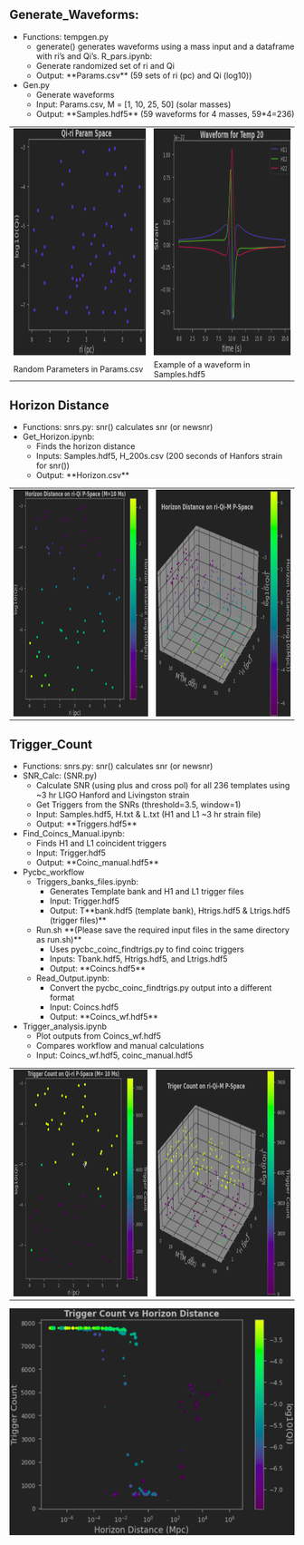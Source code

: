 ## Generate_Waveforms:
<ul>
<li>Functions: tempgen.py
    <ul>
    <li>generate() generates waveforms using a mass input and a dataframe with ri’s and Qi’s.
        R_pars.ipynb:
    <li>Generate randomized set of ri and Qi
    <li>Output: **Params.csv** (59 sets of ri (pc) and Qi (log10))
    </ul>
<li>Gen.py
    <ul>
    <li>Generate waveforms 
    <li>Input: Params.csv, M = [1, 10, 25, 50] (solar masses)
    <li>Output: **Samples.hdf5** (59 waveforms for 4 masses, 59*4=236)
    </ul>
</ul>

<table>
    <tr>
    <td><img src="Important_Plots/Params.png" alt="Random Parameters" style="height: 400px; width:400px;"/></td>
    <td><img src="Important_Plots/Tbank_example.png" alt="Example of a waveform in Samples.hdf5" style="height: 400px;              width:400px;"/></td>
    </tr>
    <tr>
    <td>Random Parameters in Params.csv</td>
    <td>Example of a waveform in Samples.hdf5</td>
    </tr>
</table>

## Horizon Distance
<ul>
<li>Functions: snrs.py: snr() calculates snr (or newsnr)
<li>Get_Horizon.ipynb:
    <ul>
    <li>Finds the horizon distance
    <li>Inputs: Samples.hdf5, H_200s.csv (200 seconds of Hanfors strain for snr())
    <li>Output: **Horizon.csv**
    </ul>
</ul>

<table>
    <tr>
    <td><img src="Important_Plots/Horizon_2D.png" alt="2d Horizon Distance" style="height: 400px; width:400px;"/></td>
    <td><img src="Important_Plots/Horizon_3D.png" alt="3d Horizon Distance" style="height: 400px; width:400px;"/></td>
    </tr>
</table>


## Trigger_Count
<ul>
<li>Functions: snrs.py: snr() calculates snr (or newsnr)
<li>SNR_Calc: (SNR.py)
    <ul>
    <li>Calculate SNR (using plus and cross pol) for all 236 templates using ~3 hr LIGO Hanford and Livingston strain
    <li>Get Triggers from the SNRs (threshold=3.5, window=1)
    <li>Input: Samples.hdf5, H.txt & L.txt (H1 and L1 ~3 hr strain file)
    <li>Output: **Triggers.hdf5**
    </ul>
<li>Find_Coincs_Manual.ipynb:
    <ul>
    <li>Finds H1 and L1 coincident triggers
    <li>Input: Trigger.hdf5
    <li>Output: **Coinc_manual.hdf5**
    </ul>
<li>Pycbc_workflow 
    <ul>
    <li>Triggers_banks_files.ipynb:
        <ul>
        <li>Generates Template bank and H1 and L1 trigger files
        <li>Input: Trigger.hdf5
        <li>Output: T**bank.hdf5 (template bank), Htrigs.hdf5 & Ltrigs.hdf5 (trigger files)**
        </ul>
    <li>Run.sh  **(Please save the required input files in the same directory as run.sh)**
        <ul>
        <li>Uses pycbc_coinc_findtrigs.py to find coinc triggers
        <li>Inputs: Tbank.hdf5, Htrigs.hdf5, and Ltrigs.hdf5
        <li>Output: **Coincs.hdf5**
        </ul>
    <li>Read_Output.ipynb:
        <ul>
        <li>Convert the pycbc_coinc_findtrigs.py output into a different format
        <li>Input: Coincs.hdf5
        <li>Output: **Coincs_wf.hdf5**
        </ul>
    </ul>
<li>Trigger_analysis.ipynb
    <ul>
    <li>Plot outputs from Coincs_wf.hdf5
    <li>Compares workflow and manual calculations
    <li>Input: Coincs_wf.hdf5, coinc_manual.hdf5
    </ul>
</ul>

<table>
    <tr>
    <td><img src="Important_Plots/Trigger_2D.png" alt="2d Trigger Count" style="height: 400px; width:400px;"/></td>
    <td><img src="Important_Plots/Trigger_3D.png" alt="3d Trigger Count" style="height: 400px; width:400px;"/></td>
    </tr>
</table>

<center><img src="Important_Plots/TC_vs_Dh.png" alt="Qi in TC-Dh P-Space" style="height: 400px; width:600px;"/></center>

